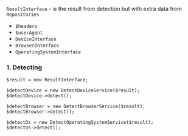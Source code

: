 `ResultInterface` - is the result from detection but with extra data from `Repositories`
  * `$headers`
  * `$userAgent`
  * `DeviceInterface`
  * `BrowserInterface`
  * `OperatingSystemInterface`

### 1. Detecting

```
$result = new ResultInterface;

$detectDevice = new DetectDeviceService($result);
$detectDevice->detect();
        
$detectBrowser = new DetectBrowserService($result);
$detectBrowser->detect();

$detectOs = new DetectOperatingSystemService($result);
$detectOs->detect();
```
